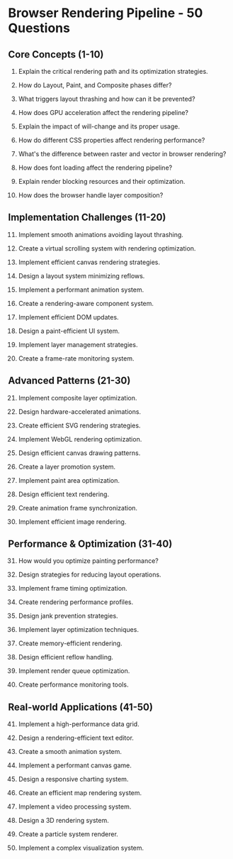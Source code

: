 # Browser Rendering Pipeline - 50 Questions

## Core Concepts (1-10)

1. Explain the critical rendering path and its optimization strategies.

2. How do Layout, Paint, and Composite phases differ?

3. What triggers layout thrashing and how can it be prevented?

4. How does GPU acceleration affect the rendering pipeline?

5. Explain the impact of will-change and its proper usage.

6. How do different CSS properties affect rendering performance?

7. What's the difference between raster and vector in browser rendering?

8. How does font loading affect the rendering pipeline?

9. Explain render blocking resources and their optimization.

10. How does the browser handle layer composition?

## Implementation Challenges (11-20)

11. Implement smooth animations avoiding layout thrashing.

12. Create a virtual scrolling system with rendering optimization.

13. Implement efficient canvas rendering strategies.

14. Design a layout system minimizing reflows.

15. Implement a performant animation system.

16. Create a rendering-aware component system.

17. Implement efficient DOM updates.

18. Design a paint-efficient UI system.

19. Implement layer management strategies.

20. Create a frame-rate monitoring system.

## Advanced Patterns (21-30)

21. Implement composite layer optimization.

22. Design hardware-accelerated animations.

23. Create efficient SVG rendering strategies.

24. Implement WebGL rendering optimization.

25. Design efficient canvas drawing patterns.

26. Create a layer promotion system.

27. Implement paint area optimization.

28. Design efficient text rendering.

29. Create animation frame synchronization.

30. Implement efficient image rendering.

## Performance & Optimization (31-40)

31. How would you optimize painting performance?

32. Design strategies for reducing layout operations.

33. Implement frame timing optimization.

34. Create rendering performance profiles.

35. Design jank prevention strategies.

36. Implement layer optimization techniques.

37. Create memory-efficient rendering.

38. Design efficient reflow handling.

39. Implement render queue optimization.

40. Create performance monitoring tools.

## Real-world Applications (41-50)

41. Implement a high-performance data grid.

42. Design a rendering-efficient text editor.

43. Create a smooth animation system.

44. Implement a performant canvas game.

45. Design a responsive charting system.

46. Create an efficient map rendering system.

47. Implement a video processing system.

48. Design a 3D rendering system.

49. Create a particle system renderer.

50. Implement a complex visualization system.